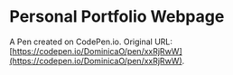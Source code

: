 # Personal Portfolio Webpage

A Pen created on CodePen.io. Original URL: [https://codepen.io/DominicaO/pen/xxRjRwW](https://codepen.io/DominicaO/pen/xxRjRwW).


